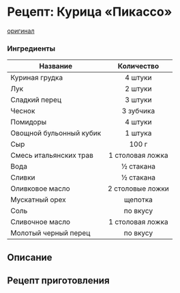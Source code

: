 # Рецепт: Курица «Пикассо»

[оригинал](https://eda.ru/recepty/osnovnye-blyuda/kurica-pikasso-25902)

### Ингредиенты

| Название                |    Количество    |
| ----------------------- | :--------------: |
| Куриная грудка          |     4 штуки      |
| Лук                     |     2 штуки      |
| Сладкий перец           |     3 штуки      |
| Чеснок                  |    3 зубчика     |
| Помидоры                |     4 штуки      |
| Овощной бульонный кубик |     1 штука      |
| Сыр                     |      100 г       |
| Смесь итальянских трав  | 1 столовая ложка |
| Вода                    |    ½ стакана     |
| Сливки                  |    ½ стакана     |
| Оливковое масло         | 2 столовые ложки |
| Мускатный орех          |     щепотка      |
| Соль                    |     по вкусу     |
| Сливочное масло         | 1 столовая ложка |
| Молотый черный перец    |     по вкусу     |

## Описание

## Рецепт приготовления
